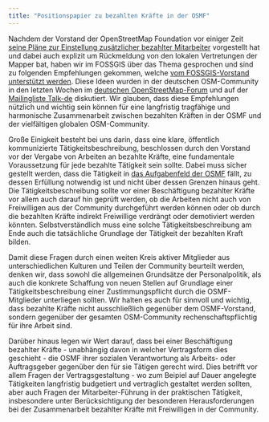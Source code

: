 ```yaml
---
title: "Positionspapier zu bezahlten Kräfte in der OSMF"
---
```


Nachdem der Vorstand der OpenStreetMap Foundation vor einiger Zeit [seine Pläne zur Einstellung zusätzlicher bezahlter Mitarbeiter](https://lists.openstreetmap.org/pipermail/osmf-talk/2020-May/006816.html) vorgestellt hat und dabei auch explizit um Rückmeldung von den lokalen Vertretungen der Mapper bat, haben wir im FOSSGIS über das Thema gesprochen und sind zu folgenden Empfehlungen gekommen, welche [vom FOSSGIS-Vorstand unterstützt werden](https://www.fossgis.de/verein/vorstand/2020-06-02-protokoll-vorstandssitzung/). Diese  Ideen wurden in der deutschen OSM-Community in den letzten Wochen im [deutschen OpenStreetMap-Forum](https://forum.openstreetmap.org/viewtopic.php?id=69517) und auf der [Mailingliste Talk-de](https://lists.openstreetmap.org/pipermail/talk-de/2020-May/116814.html) diskutiert. Wir glauben, dass diese Empfehlungen nützlich und wichtig sein können für eine langfristig tragfähige und harmonische Zusammenarbeit zwischen bezahlten Kräften in der OSMF und der vielfältigen globalen OSM-Community.

Große Einigkeit besteht bei uns darin, dass eine klare, öffentlich kommunizierte Tätigkeitsbeschreibung, beschlossen durch den Vorstand vor der Vergabe von Arbeiten an bezahlte Kräfte, eine fundamentale Voraussetzung für jede bezahlte Tätigkeit sein sollte.  Dabei muss sicher gestellt werden, dass die Tätigkeit in [das Aufgabenfeld der OSMF](https://wiki.osmfoundation.org/wiki/Mission_Statement) fällt, zu dessen Erfüllung notwendig ist und nicht über dessen Grenzen hinaus geht.  Die Tätigkeitsbeschreibung sollte vor einer Beschäftigung bezahlter Kräfte vor allem auch darauf hin geprüft werden, ob die Arbeiten nicht auch von Freiwilligen aus der Community durchgeführt werden können oder ob durch die bezahlten Kräfte indirekt Freiwillige verdrängt oder demotiviert werden könnten.  Selbstverständlich muss eine solche Tätigkeitsbeschreibung am Ende auch die tatsächliche Grundlage der Tätigkeit der bezahlten Kraft bilden.

Damit diese Fragen durch einen weiten Kreis aktiver Mitglieder aus unterschiedlichen Kulturen und Teilen der Community  beurteilt werden, denken wir, dass sowohl die allgemeinen Grundsätze der Personalpolitik, als auch die konkrete Schaffung von neuen Stellen auf Grundlage einer Tätigkeitsbeschreibung einer Zustimmungspflicht durch die OSMF-Mitglieder unterliegen sollten. Wir halten es auch für sinnvoll und wichtig, dass bezahlte Kräfte nicht ausschließlich gegenüber dem OSMF-Vorstand, sondern gegenüber der gesamten OSM-Community rechenschaftspflichtig für ihre Arbeit sind.

Darüber hinaus legen wir Wert darauf, dass bei einer Beschäftigung bezahlter Kräfte - unabhängig davon in welcher Vertragsform dies geschieht - die OSMF ihrer sozialen Verantwortung als Arbeits- oder Auftragsgeber gegenüber den für sie Tätigen gerecht wird.  Dies betrifft vor allem Fragen der Vertragsgestaltung - wo zum Beipiel auf Dauer angelegte Tätigkeiten langfristig budgetiert und vertraglich gestaltet werden sollten, aber auch Fragen der Mitarbeiter-Führung in der praktischen Tätigkeit, insbesondere unter Berücksichtigung der besonderen Herausforderungen bei der Zusammenarbeit bezahlter Kräfte mit Freiwilligen in der Community.